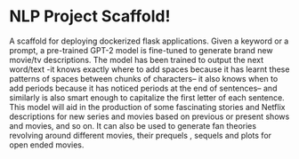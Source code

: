 # NLP Project Scaffold!
A scaffold for deploying dockerized flask applications.
Given a keyword or a prompt, a pre-trained GPT-2 model is fine-tuned to generate brand new movie/tv descriptions. The model has been trained to output the next word/text -it knows exactly where to add spaces because it has learnt these patterns of spaces between chunks of characters– it also knows when to add periods because it has noticed periods at the end of sentences– and similarly is also smart enough to capitalize the first letter of each sentence. This model will aid in the production of some fascinating stories and Netflix descriptions for new series and movies based on previous or present shows and movies, and so on. It can also be used to generate fan theories revolving around different movies, their prequels , sequels and plots for open ended movies. 
